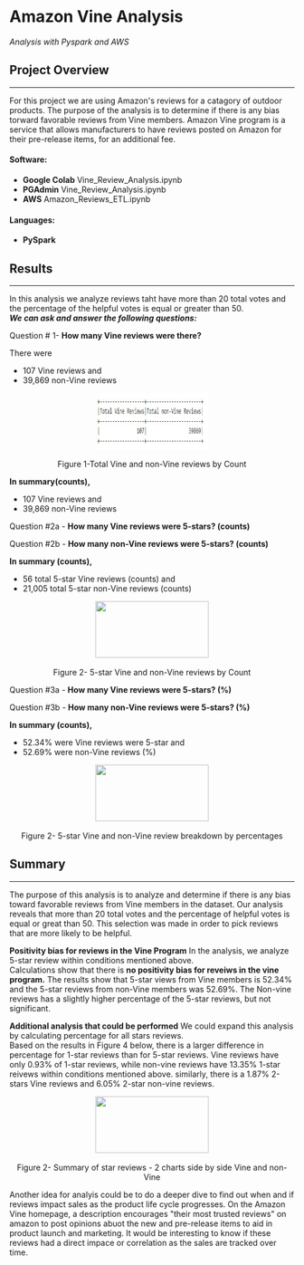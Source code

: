 # Amazon Vine Analysis
*Analysis with Pyspark and AWS* 
## Project Overview 
****************************************************************************************************
For this project we are using Amazon's reviews for a catagory of outdoor products.  The purpose of the analysis is to determine if there is any bias torward favorable reviews from Vine members.  Amazon Vine program is a service that allows manufacturers to have reviews posted on Amazon for their pre-release items, for an additional fee.       

#### Software: 
-  **Google Colab**  Vine_Review_Analysis.ipynb
-  **PGAdmin**  Vine_Review_Analysis.ipynb
-  **AWS** Amazon_Reviews_ETL.ipynb

#### Languages: 
-  **PySpark**  

## Results
****************************************************************************************************
In this analysis we analyze reviews taht have more than 
20 total votes and the percentage of the helpful votes is 
equal or greater than 50.   
***We can ask and answer the following questions:*** 

Question # 1- **How many Vine reviews were there?**  

There were
-   107 Vine reviews and 
-  39,869 non-Vine reviews

<p align="center">
  <img width="200" height=100" src="https://github.com/mjrotter4445/Amazon_Vine_Analysis/blob/main/Challenge%20work/Graphics/fig%201%20total%20vine%20and%20non.jpg">
</p>
<p align="center">
Figure 1-Total Vine and non-Vine reviews by Count
</p>

**In summary(counts),**
-   107 Vine reviews and 
-  39,869 non-Vine reviews


Question #2a - **How many Vine reviews were 5-stars? (counts)**

Question #2b - **How many non-Vine reviews were 5-stars? (counts)**

**In summary (counts),**
-   56 total 5-star Vine reviews (counts) and 
-  21,005 total 5-star non-Vine reviews (counts)

<p align="center">
  <img width="200" height=100" src="figure2">
</p>
<p align="center">
Figure 2- 5-star Vine and non-Vine reviews by Count
</p>

Question #3a - **How many Vine reviews were 5-stars? (%)**

Question #3b - **How many non-Vine reviews were 5-stars? (%)**

**In summary (counts),**
-   52.34% were Vine reviews were 5-star and 
-   52.69% were non-Vine reviews (%)

<p align="center">
  <img width="200" height=100" src="figure3">
</p>
<p align="center">
Figure 2- 5-star Vine and non-Vine review breakdown by percentages
</p>

## Summary
****************************************************************************************************
The purpose of this analysis is to analyze and determine if there is any bias 
toward favorable reviews from Vine members in the dataset.  Our analysis reveals 
that more than 20 total votes and the percentage of helpful votes is equal or great 
than 50.  This selection was made in order to pick reviews that are more likely to 
be helpful.   

**Positivity bias for reviews in the Vine Program**
In the analysis, we analyze 5-star review within conditions mentioned above.  
Calculations show that there is **no positivity bias for reveiws in the vine 
program.**  The results show that 5-star views from Vine members is 52.34% and the 
5-star reviews from non-Vine members was 52.69%.  The Non-vine reviews has a 
slightly higher percentage of the 5-star reviews, but not significant.  

**Additional analysis that could be performed**
We could expand this analysis by calculating percentage for all stars reviews.  
Based on the results in Figure 4 below, there is a larger difference in percentage for 1-star
reviews than for 5-star reviews.    Vine reviews have only 0.93% of 1-star reviews, while non-vine 
reviews have 13.35% 1-star reivews within conditions mentioned above.  similarly, there 
is a 1.87% 2-stars Vine reviews and 6.05% 2-star non-vine reviews.  

<p align="center">
  <img width="200" height=100" src="figure4aandb">
</p>
<p align="center">
Figure 2- Summary of star reviews - 2 charts side by side Vine and non-Vine
</p>

Another idea for analyis could be to do a deeper dive to find out when and if reviews impact
sales as the product life cycle progresses.  On the Amazon Vine homepage, a description 
encourages "their most trusted reviews" on amazon to post opinions abuot the new and pre-release items
to aid in product launch and marketing.   It would be interesting to know if these reviews had a direct
impace or correlation as the sales are tracked over time.   


